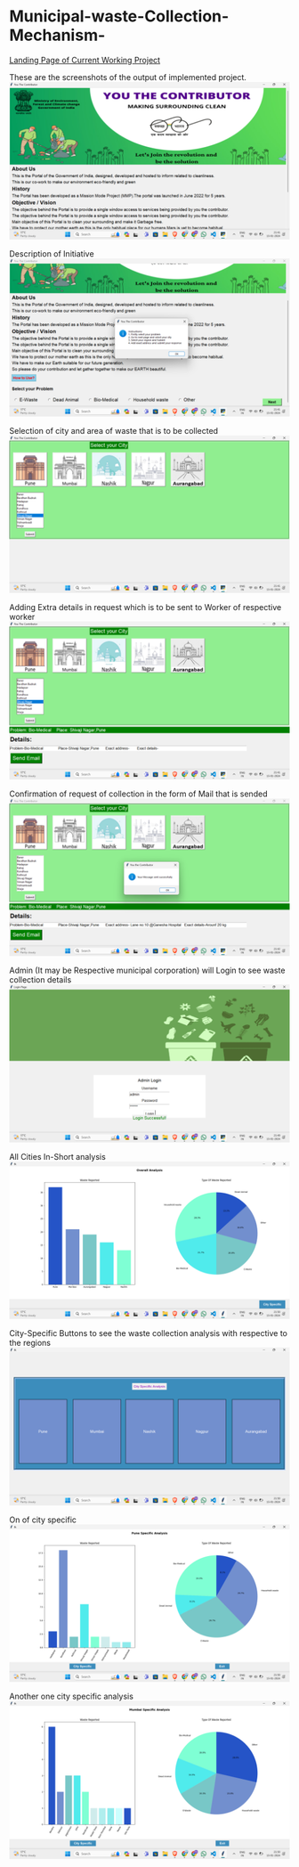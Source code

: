 # Municipal-waste-Collection-Mechanism-

[Landing Page of Current Working Project](https://shubhamadhav265.github.io/Waste-Wipe/)

These are the screenshots of the output of implemented project.
![Home Page](<./Output/image%20(1).png>)

Description of Initiative
![Description and waste type selection](<./Output/image (2).png>)

Selection of city and area of waste that is to be collected
![City and Area](<./Output/image (3).png>)

Adding Extra details in request which is to be sent to Worker of respective worker
![Extra details](<./Output/image (4).png>)

Confirmation of request of collection in the form of Mail that is sended
![Description](<./Output/image (5).png>)

Admin (It may be Respective municipal corporation) will Login to see waste collection details
![Admin Login](<./Output/image (6).png>)

All Cities In-Short analysis
![Cities waste collection Analysis](<./Output/image (7).png>)

City-Specific Buttons to see the waste collection analysis with respective to the regions
![City Specific Cities Option](<./Output/image (8).png>)

On of city specific
![City Specific](<./Output/image (9).png>)

Another one city specific analysis
![City Specific](<./Output/image (10).png>)
